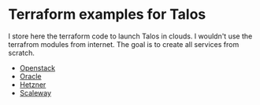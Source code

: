 # Terraform examples for Talos

I store here the terraform code to launch Talos in clouds.
I wouldn't use the terrafrom modules from internet.
The goal is to create all services from scratch.

* [Openstack](openstack/)
* [Oracle](oracle)
* [Hetzner](hetzner/)
* [Scaleway](scaleway)

